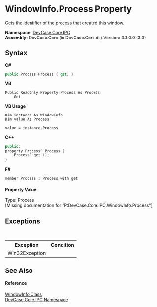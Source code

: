 # WindowInfo.Process Property 
 

Gets the identifier of the process that created this window.

**Namespace:**&nbsp;<a href="N_DevCase_Core_IPC">DevCase.Core.IPC</a><br />**Assembly:**&nbsp;DevCase.Core (in DevCase.Core.dll) Version: 3.3.0.0 (3.3)

## Syntax

**C#**<br />
``` C#
public Process Process { get; }
```

**VB**<br />
``` VB
Public ReadOnly Property Process As Process
	Get
```

**VB Usage**<br />
``` VB Usage
Dim instance As WindowInfo
Dim value As Process

value = instance.Process

```

**C++**<br />
``` C++
public:
property Process^ Process {
	Process^ get ();
}
```

**F#**<br />
``` F#
member Process : Process with get

```


#### Property Value
Type: Process<br />\[Missing <value> documentation for "P:DevCase.Core.IPC.WindowInfo.Process"\]

## Exceptions
&nbsp;<table><tr><th>Exception</th><th>Condition</th></tr><tr><td>Win32Exception</td><td /></tr></table>

## See Also


#### Reference
<a href="T_DevCase_Core_IPC_WindowInfo">WindowInfo Class</a><br /><a href="N_DevCase_Core_IPC">DevCase.Core.IPC Namespace</a><br />